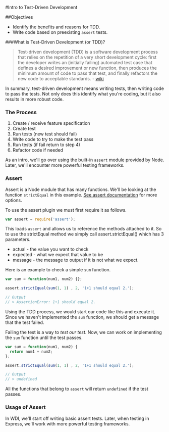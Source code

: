 #Intro to Test-Driven Development

##Objectives

* Identify the benefits and reasons for TDD.
* Write code based on preexisting `assert` tests.

###What is Test-Driven Development (or TDD)?

> Test-driven development (TDD) is a software development process that relies on the repetition of a very short development cycle: first the developer writes an (initially failing) automated test case that defines a desired improvement or new function, then produces the minimum amount of code to pass that test, and finally refactors the new code to acceptable standards. - [wiki](http://en.wikipedia.org/wiki/Test-driven_development)

In summary, test-driven development means writing tests, then writing code to pass the tests. Not only does this identify what you're coding, but it also results in more robust code.

### The Process
1. Create / receive feature specification
2. Create test
3. Run tests (new test should fail)
4. Write code to try to make the test pass
5. Run tests (if fail return to step 4)
6. Refactor code if needed

As an intro, we'll go over using the built-in `assert` module provided by Node. Later, we'll encounter more powerful testing frameworks.

### Assert

Assert is a Node module that has many functions. We'll be looking at the function `strictEqual` in this example. [See assert documentation](http://nodejs.org/api/assert.html) for more options.

To use the assert plugin we must first require it as follows.

```js
var assert = require('assert');
```

This loads `assert` and allows us to reference the methods attached to it. So to use the strictEqual method we simply call assert.strictEqual() which has 3 parameters.

* actual - the value you want to check
* expected - what we expect that value to be
* message - the message to output if it is not what we expect.

Here is an example to check a simple `sum` function.

```js
var sum = function(num1, num2) {};

assert.strictEqual(sum(1, 1) , 2, '1+1 should equal 2.');

// Output
// > AssertionError: 1+1 should equal 2.
```

Using the TDD process, we would start our code like this and execute it. Since we haven't implemented the `sum` function, we should get a message that the test failed.

Failing the test is a way to *test our test*. Now, we can work on implementing the `sum` function until the test passes.

```js
var sum = function(num1, num2) {
  return num1 + num2;
};

assert.strictEqual(sum(1, 1) , 2, '1+1 should equal 2.');

// Output
// > undefined
```

All the functions that belong to `assert` will return `undefined` if the test passes.

### Usage of Assert

In WDI, we'll start off writing basic assert tests. Later, when testing in Express, we'll work with more powerful testing frameworks.
